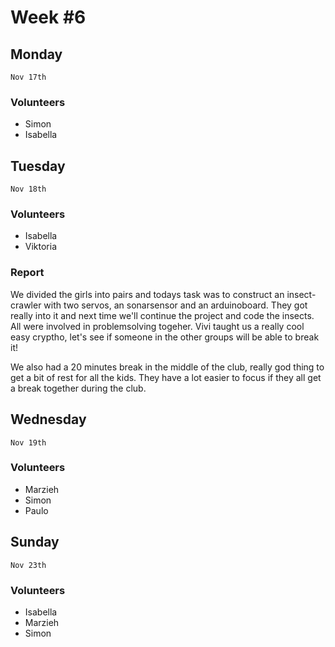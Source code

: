 # Week #6

## Monday
````Nov 17th````
### Volunteers

* Simon
* Isabella
### 

## Tuesday
````Nov 18th````
### Volunteers
* Isabella
* Viktoria
### Report
We divided the girls into pairs and todays task was to construct an insect-crawler with two servos, an sonarsensor and an arduinoboard. They got really into it and next time we'll continue the project and code the insects. All were involved in problemsolving togeher. Vivi taught us a really cool easy cryptho, let's see if someone in the other groups will be able to break it!

We also had a 20 minutes break in the middle of the club, really god thing to get a bit of rest for all the kids. They have a lot easier to focus if they all get a break together during the club.
## Wednesday
````Nov 19th````
### Volunteers
* Marzieh
* Simon
* Paulo

## Sunday
````Nov 23th````
### Volunteers
* Isabella
* Marzieh
* Simon

